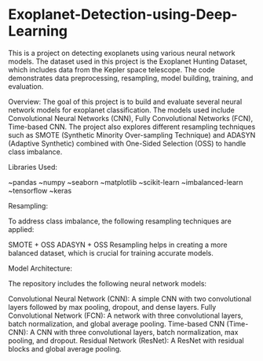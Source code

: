 # Exoplanet-Detection-using-Deep-Learning

This is a project on detecting exoplanets using various neural network models. The dataset used in this project is the Exoplanet Hunting Dataset, which includes data from the Kepler space telescope. The code demonstrates data preprocessing, resampling, model building, training, and evaluation.

Overview:
The goal of this project is to build and evaluate several neural network models for exoplanet classification. The models used include Convolutional Neural Networks (CNN), Fully Convolutional Networks (FCN), Time-based CNN. The project also explores different resampling techniques such as SMOTE (Synthetic Minority Over-sampling Technique) and ADASYN (Adaptive Synthetic) combined with One-Sided Selection (OSS) to handle class imbalance.

Libraries Used:

  ~pandas
  ~numpy
  ~seaborn
  ~matplotlib
  ~scikit-learn
  ~imbalanced-learn
  ~tensorflow
  ~keras
  
Resampling:

To address class imbalance, the following resampling techniques are applied:

SMOTE + OSS
ADASYN + OSS
Resampling helps in creating a more balanced dataset, which is crucial for training accurate models.

Model Architecture:

The repository includes the following neural network models:

Convolutional Neural Network (CNN): A simple CNN with two convolutional layers followed by max pooling, dropout, and dense layers.
Fully Convolutional Network (FCN): A network with three convolutional layers, batch normalization, and global average pooling.
Time-based CNN (Time-CNN): A CNN with three convolutional layers, batch normalization, max pooling, and dropout.
Residual Network (ResNet): A ResNet with residual blocks and global average pooling.
